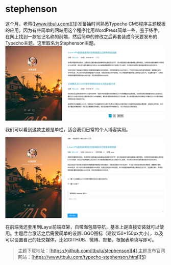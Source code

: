 # stephenson

这个月，老蒋([www.itbulu.com][1])准备抽时间熟悉Typecho CMS程序主题模板的应用，因为有些简单的网站用这个程序比用WordPress简单一些。鉴于练手，在网上找到一款忘记名称的前端，然后简单的修改之后再套装成今天要发布的Typecho主题。这里取名为Stephenson主题。
![请输入图片描述][2]

我们可以看到这款主题是单栏，适合我们日常的个人博客实用。

![请输入图片描述][3]

在前端我还套用到Layui前端框架，自带面包屑导航，基本上是直接安装就可以使用。主题后台激活之后需要简单的设置LOGO图标（建议150*150px大小），以及可以设置自己的社交媒体，比如GITHUB、微博、邮箱，根据表单填写即可。

> 主题下载地址：[https://github.com/itbulu/stephenson][4]
> 主题发布官网网站：[https://www.itbulu.com/typecho-stephenson.html][5]


  [1]: https://www.itbulu.com/
  [2]: https://raw.githubusercontent.com/itbulu/stephenson/master/Stephenson-1.jpg
  [3]: https://raw.githubusercontent.com/itbulu/stephenson/master/Stephenson-2.jpg
  [4]: https://github.com/itbulu/stephenson
  [5]: https://www.itbulu.com/typecho-stephenson.html
